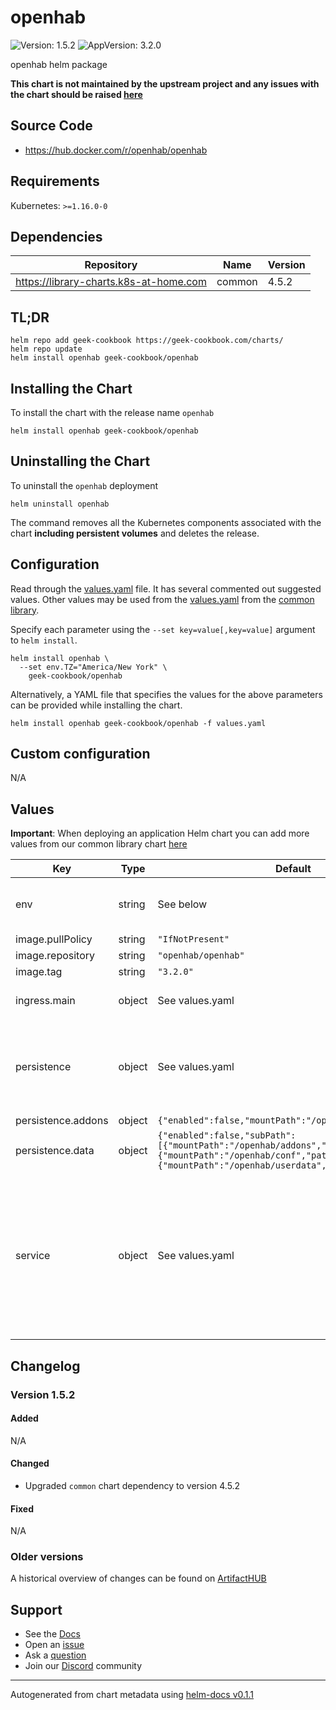 # openhab

![Version: 1.5.2](https://img.shields.io/badge/Version-1.5.2-informational?style=flat-square) ![AppVersion: 3.2.0](https://img.shields.io/badge/AppVersion-3.2.0-informational?style=flat-square)

openhab helm package

**This chart is not maintained by the upstream project and any issues with the chart should be raised [here](https://github.com/geek-cookbook/charts/issues/new/choose)**

## Source Code

* <https://hub.docker.com/r/openhab/openhab>

## Requirements

Kubernetes: `>=1.16.0-0`

## Dependencies

| Repository | Name | Version |
|------------|------|---------|
| https://library-charts.k8s-at-home.com | common | 4.5.2 |

## TL;DR

```console
helm repo add geek-cookbook https://geek-cookbook.com/charts/
helm repo update
helm install openhab geek-cookbook/openhab
```

## Installing the Chart

To install the chart with the release name `openhab`

```console
helm install openhab geek-cookbook/openhab
```

## Uninstalling the Chart

To uninstall the `openhab` deployment

```console
helm uninstall openhab
```

The command removes all the Kubernetes components associated with the chart **including persistent volumes** and deletes the release.

## Configuration

Read through the [values.yaml](./values.yaml) file. It has several commented out suggested values.
Other values may be used from the [values.yaml](https://github.com/geek-cookbook/library-charts/tree/main/charts/stable/common/values.yaml) from the [common library](https://github.com/geek-cookbook/library-charts/tree/main/charts/stable/common).

Specify each parameter using the `--set key=value[,key=value]` argument to `helm install`.

```console
helm install openhab \
  --set env.TZ="America/New York" \
    geek-cookbook/openhab
```

Alternatively, a YAML file that specifies the values for the above parameters can be provided while installing the chart.

```console
helm install openhab geek-cookbook/openhab -f values.yaml
```

## Custom configuration

N/A

## Values

**Important**: When deploying an application Helm chart you can add more values from our common library chart [here](https://github.com/geek-cookbook/library-charts/tree/main/charts/stable/common)

| Key | Type | Default | Description |
|-----|------|---------|-------------|
| env | string | See below | environment variables. See more environment variables in the [openhab image documentation](https://hub.docker.com/r/openhab/openhab). |
| image.pullPolicy | string | `"IfNotPresent"` | image pull policy |
| image.repository | string | `"openhab/openhab"` | image repository |
| image.tag | string | `"3.2.0"` | image tag |
| ingress.main | object | See values.yaml | Enable and configure ingress settings for the chart under this key. |
| persistence | object | See values.yaml | Configure persistence settings for the chart under this key. Choose either -- a single volume for all data or separate volumes for each sub-directory. |
| persistence.addons | object | `{"enabled":false,"mountPath":"/openhab/addons"}` | separate volumes |
| persistence.data | object | `{"enabled":false,"subPath":[{"mountPath":"/openhab/addons","path":"addons"},{"mountPath":"/openhab/conf","path":"conf"},{"mountPath":"/openhab/userdata","path":"userdata"}]}` | single volume |
| service | object | See values.yaml | Set the container timezone TZ: UTC EXTRA_JAVA_OPTS: -Duser.timezone=UTC USER_ID: 1000 GROUP_ID: 1000 OPENHAB_HTTP_PORT: 8080 OPENHAB_HTTPS_PORT: 8443 CRYPTO_POLICY: unlimited -- Configures service settings for the chart. |

## Changelog

### Version 1.5.2

#### Added

N/A

#### Changed

* Upgraded `common` chart dependency to version 4.5.2

#### Fixed

N/A

### Older versions

A historical overview of changes can be found on [ArtifactHUB](https://artifacthub.io/packages/helm/geek-cookbook/openhab?modal=changelog)

## Support

- See the [Docs](https://docs.geek-cookbook.com/our-helm-charts/getting-started/)
- Open an [issue](https://github.com/geek-cookbook/charts/issues/new/choose)
- Ask a [question](https://github.com/geek-cookbook/organization/discussions)
- Join our [Discord](http://chat.funkypenguin.co.nz) community

----------------------------------------------
Autogenerated from chart metadata using [helm-docs v0.1.1](https://github.com/geek-cookbook/helm-docs/releases/v0.1.1)
